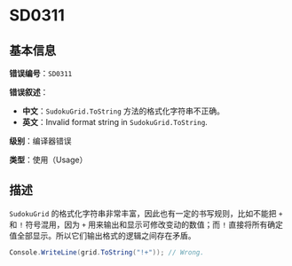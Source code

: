 ﻿# SD0311
## 基本信息

**错误编号**：`SD0311`

**错误叙述**：

* **中文**：`SudokuGrid.ToString` 方法的格式化字符串不正确。
* **英文**：Invalid format string in `SudokuGrid.ToString`.

**级别**：编译器错误

**类型**：使用（Usage）

## 描述

`SudokuGrid` 的格式化字符串非常丰富，因此也有一定的书写规则，比如不能把 `+` 和 `!` 符号混用，因为 `+` 用来输出和显示可修改变动的数值；而 `!` 直接将所有确定值全部显示。所以它们输出格式的逻辑之间存在矛盾。

```csharp
Console.WriteLine(grid.ToString("!+")); // Wrong.
```